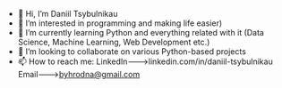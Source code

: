 - 👋 Hi, I’m Daniil Tsybulnikau
- 👀 I’m interested in programming and making life easier)
- 🌱 I’m currently learning Python and everything related with it (Data Science, Machine Learning, Web Development etc.)
- 💞️ I’m looking to collaborate on various Python-based projects
- 📫 How to reach me:
LinkedIn--->linkedin.com/in/daniil-tsybulnikau
Email--->byhrodna@gmail.com


<!---
dan-tsybulnikau/dan-tsybulnikau is a ✨ special ✨ repository because its `README.md` (this file) appears on your GitHub profile.
You can click the Preview link to take a look at your changes.
--->
